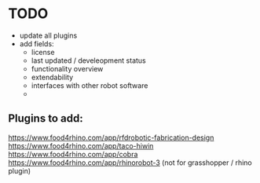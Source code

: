 
# TODO

- update all plugins 
- add fields: 
    - license 
    - last updated / develeopment status
    - functionality overview 
    - extendability
    - interfaces with other robot software
    - 

## Plugins to add:
https://www.food4rhino.com/app/rfdrobotic-fabrication-design
https://www.food4rhino.com/app/taco-hiwin
https://www.food4rhino.com/app/cobra
https://www.food4rhino.com/app/rhinorobot-3 (not for grasshopper / rhino plugin)